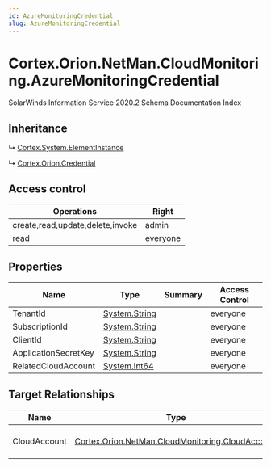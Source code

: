 ```yaml
---
id: AzureMonitoringCredential
slug: AzureMonitoringCredential
---
```


# Cortex.Orion.NetMan.CloudMonitoring.AzureMonitoringCredential

SolarWinds Information Service 2020.2 Schema Documentation Index

## Inheritance

↳ [Cortex.System.ElementInstance](./../Cortex.System/ElementInstance)

↳ [Cortex.Orion.Credential](./../Cortex.Orion/Credential)

## Access control

| Operations | Right |
| ------ | ------ |
| create,read,update,delete,invoke | admin |
| read | everyone |

## Properties

| Name | Type | Summary | Access Control |
| ------ | ------ | ------ | ------ |
| TenantId | [System.String](https://docs.microsoft.com/en-us/dotnet/api/system.string) |  | everyone |
| SubscriptionId | [System.String](https://docs.microsoft.com/en-us/dotnet/api/system.string) |  | everyone |
| ClientId | [System.String](https://docs.microsoft.com/en-us/dotnet/api/system.string) |  | everyone |
| ApplicationSecretKey | [System.String](https://docs.microsoft.com/en-us/dotnet/api/system.string) |  | everyone |
| RelatedCloudAccount | [System.Int64](https://docs.microsoft.com/en-us/dotnet/api/system.int64) |  | everyone |

## Target Relationships

| Name | Type | Notes |
| ------ | ------ | ------ |
| CloudAccount | [Cortex.Orion.NetMan.CloudMonitoring.CloudAccount](./../Cortex.Orion.NetMan.CloudMonitoring/CloudAccount) | Defined by relationship Cortex.Orion.NetMan.CloudMonitoring.CloudAccountToAzureMonitoringCredential (System.Hosting) |

